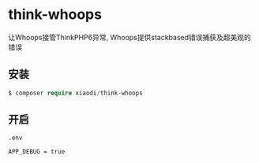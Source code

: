 # think-whoops
让Whoops接管ThinkPHP6异常, Whoops提供stackbased错误捕获及超美观的错误

## 安装
```php
$ composer require xiaodi/think-whoops
```

## 开启
`.env`
```
APP_DEBUG = true
```